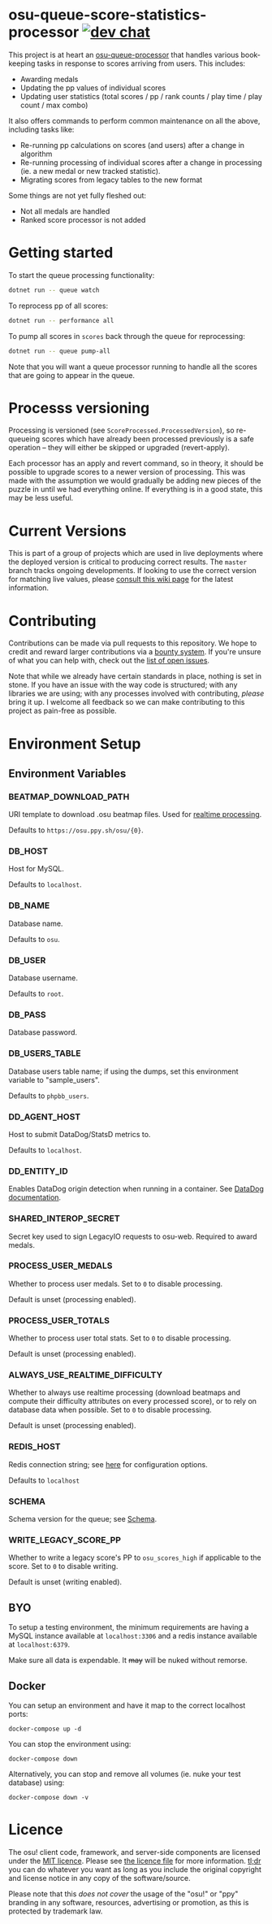 # osu-queue-score-statistics-processor [![dev chat](https://discordapp.com/api/guilds/188630481301012481/widget.png?style=shield)](https://discord.gg/ppy)

This project is at heart an [osu-queue-processor](https://github.com/ppy/osu-queue-processor) that handles various book-keeping tasks in response to scores arriving from users. This includes:

- Awarding medals
- Updating the pp values of individual scores
- Updating user statistics (total scores / pp / rank counts / play time / play count / max combo)

It also offers commands to perform common maintenance on all the above, including tasks like:

- Re-running pp calculations on scores (and users) after a change in algorithm
- Re-running processing of individual scores after a change in processing (ie. a new medal or new tracked statistic).
- Migrating scores from legacy tables to the new format

Some things are not yet fully fleshed out:

- Not all medals are handled
- Ranked score processor is not added

# Getting started

To start the queue processing functionality:

```sh
dotnet run -- queue watch
```

To reprocess pp of all scores:

```sh
dotnet run -- performance all
```

To pump all scores in `scores` back through the queue for reprocessing:

```sh
dotnet run -- queue pump-all
```

Note that you will want a queue processor running to handle all the scores that are going to appear in the queue.

# Processs versioning

Processing is versioned (see `ScoreProcessed.ProcessedVersion`), so re-queueing scores which have already been processed previously is a safe operation – they will either be skipped or upgraded (revert-apply).

Each processor has an apply and revert command, so in theory, it should be possible to upgrade scores to a newer version of processing. This was made with the assumption we would gradually be adding new pieces of the puzzle in until we had everything online. If everything is in a good state, this may be less useful.

# Current Versions

This is part of a group of projects which are used in live deployments where the deployed version is critical to producing correct results. The `master` branch tracks ongoing developments. If looking to use the correct version for matching live values, please [consult this wiki page](https://github.com/ppy/osu-infrastructure/wiki/Star-Rating-and-Performance-Points) for the latest information.

# Contributing

Contributions can be made via pull requests to this repository. We hope to credit and reward larger contributions via a [bounty system](https://www.bountysource.com/teams/ppy). If you're unsure of what you can help with, check out the [list of open issues](https://github.com/ppy/osu-queue-score-statistics-processor/issues).

Note that while we already have certain standards in place, nothing is set in stone. If you have an issue with the way code is structured; with any libraries we are using; with any processes involved with contributing, *please* bring it up. I welcome all feedback so we can make contributing to this project as pain-free as possible.

# Environment Setup

## Environment Variables

### BEATMAP_DOWNLOAD_PATH

URI template to download .osu beatmap files. Used for [realtime processing](#realtime_difficulty).

Defaults to `https://osu.ppy.sh/osu/{0}`.

### DB_HOST

Host for MySQL.

Defaults to `localhost`.

### DB_NAME

Database name.

Defaults to `osu`.

### DB_USER

Database username.

Defaults to `root`.

### DB_PASS

Database password.

### DB_USERS_TABLE

Database users table name; if using the dumps, set this environment variable to "sample_users".

Defaults to `phpbb_users`.

### DD_AGENT_HOST

Host to submit DataDog/StatsD metrics to.

Defaults to `localhost`.

### DD_ENTITY_ID

Enables DataDog origin detection when running in a container. See [DataDog documentation](https://docs.datadoghq.com/developers/dogstatsd/?tab=kubernetes&code-lang=dotnet#origin-detection-over-udp).

### SHARED_INTEROP_SECRET

Secret key used to sign LegacyIO requests to osu-web. Required to award medals.

### PROCESS_USER_MEDALS

Whether to process user medals. Set to `0` to disable processing.

Default is unset (processing enabled).

### PROCESS_USER_TOTALS

Whether to process user total stats. Set to `0` to disable processing.

Default is unset (processing enabled).

### ALWAYS_USE_REALTIME_DIFFICULTY

Whether to always use realtime processing (download beatmaps and compute their difficulty attributes on every processed score), or to rely on database data when possible. Set to `0` to disable processing.

Default is unset (processing enabled).

### REDIS_HOST

Redis connection string; see [here](https://stackexchange.github.io/StackExchange.Redis/Configuration.html#configuration-options) for configuration options.

Defaults to `localhost`

### SCHEMA

Schema version for the queue; see [Schema](https://github.com/ppy/osu-elastic-indexer#schema).

### WRITE_LEGACY_SCORE_PP

Whether to write a legacy score's PP to `osu_scores_high` if applicable to the score. Set to `0` to disable writing.

Default is unset (writing enabled).

## BYO

To setup a testing environment, the minimum requirements are having a MySQL instance available at `localhost:3306` and a redis instance available at `localhost:6379`.

Make sure all data is expendable. It ~~may~~ will be nuked without remorse.

## Docker

You can setup an environment and have it map to the correct localhost ports:

```shell
docker-compose up -d
```

You can stop the environment using:
```shell
docker-compose down
```

Alternatively, you can stop and remove all volumes (ie. nuke your test database) using:
```shell
docker-compose down -v
```

# Licence

The osu! client code, framework, and server-side components are licensed under the [MIT licence](https://opensource.org/licenses/MIT). Please see [the licence file](LICENCE) for more information. [tl;dr](https://tldrlegal.com/license/mit-license) you can do whatever you want as long as you include the original copyright and license notice in any copy of the software/source.

Please note that this *does not cover* the usage of the "osu!" or "ppy" branding in any software, resources, advertising or promotion, as this is protected by trademark law.

